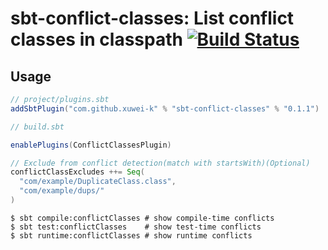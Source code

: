 # sbt-conflict-classes: List conflict classes in classpath  [![Build Status](https://secure.travis-ci.org/xuwei-k/sbt-conflict-classes.png?branch=master)](http://travis-ci.org/xuwei-k/sbt-conflict-classes)


## Usage

```scala
// project/plugins.sbt
addSbtPlugin("com.github.xuwei-k" % "sbt-conflict-classes" % "0.1.1")
```

```scala
// build.sbt

enablePlugins(ConflictClassesPlugin)

// Exclude from conflict detection(match with startsWith)(Optional)
conflictClassExcludes ++= Seq(
  "com/example/DuplicateClass.class",
  "com/example/dups/"
)
```

```
$ sbt compile:conflictClasses # show compile-time conflicts
$ sbt test:conflictClasses    # show test-time conflicts
$ sbt runtime:conflictClasses # show runtime conflicts
```
